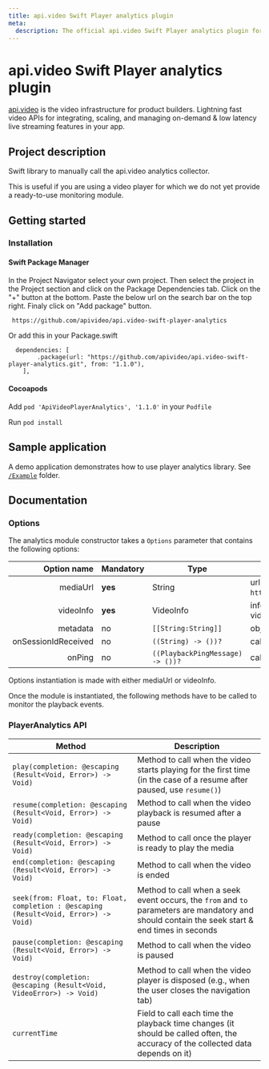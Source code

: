 ```yaml
---
title: api.video Swift Player analytics plugin
meta: 
  description: The official api.video Swift Player analytics plugin for api.video. [api.video](https://api.video/) is the video infrastructure for product builders. Lightning fast video APIs for integrating, scaling, and managing on-demand & low latency live streaming features in your app.
---
```


# api.video Swift Player analytics plugin

[api.video](https://api.video/) is the video infrastructure for product builders. Lightning fast video APIs for integrating, scaling, and managing on-demand & low latency live streaming features in your app.

## Project description
Swift library to manually call the api.video analytics collector.

This is useful if you are using a video player for which we do not yet provide a ready-to-use monitoring module.

## Getting started

### Installation
#### Swift Package Manager
In the Project Navigator select your own project. Then select the project in the Project section and click on the Package Dependencies tab. Click on the "+" button at the bottom. Paste the below url on the search bar on the top right. Finaly click on "Add package" button.
```
 https://github.com/apivideo/api.video-swift-player-analytics
```
Or add this in your Package.swift
```
  dependencies: [
        .package(url: "https://github.com/apivideo/api.video-swift-player-analytics.git", from: "1.1.0"),
    ],
```
#### Cocoapods
Add `pod 'ApiVideoPlayerAnalytics', '1.1.0'` in your `Podfile`

Run `pod install`

## Sample application

A demo application demonstrates how to use player analytics library. See [`/Example`](https://github.com/apivideo/api.video-swift-player-analytics/tree/main/Example) folder.

## Documentation

### Options

The analytics module constructor takes a `Options` parameter that contains the following options:

|         Option name | Mandatory | Type                                            | Description                                                                                                  |
| ------------------: | --------- | ----------------------------------------------- | ------------------------------------------------------------------------------------------------------------ |
|            mediaUrl | **yes**   | String                                          | url of the media (eg. `https://cdn.api.video/vod/vi5oDagRVJBSKHxSiPux5rYD/hls/manifest.m3u8`)                |
|           videoInfo | **yes**   | VideoInfo                                       | information containing analytics collector url, video type (vod or live) and video id                        |
|            metadata | no        | ```[[String:String]]```                       | object containing [metadata](https://api.video/blog/tutorials/dynamic-metadata/)                              |
| onSessionIdReceived | no        | ```((String) -> ())?```            | callback called once the session id has been received                                                        |
|              onPing | no        | ```((PlaybackPingMessage) -> ())?``` | callback called before sending the ping message                                                              |

Options instantiation is made with either mediaUrl or videoInfo.

Once the module is instantiated, the following methods have to be called to monitor the playback events.

### PlayerAnalytics API

| Method | Description |
| ------------------------------------------------------------ | --------------------------------------------------------------------------------------------------- |
| `play(completion: @escaping (Result<Void, Error>) -> Void)`    | Method to call when the video starts playing for the first time (in the case of a resume after paused, use `resume()`)               |
| `resume(completion: @escaping (Result<Void, Error>) -> Void)`  | Method to call when the video playback is resumed after a pause                                      |
| `ready(completion: @escaping (Result<Void, Error>) -> Void)`   | Method to call once the player is ready to play the media                                            |
| `end(completion: @escaping (Result<Void, Error>) -> Void)`     | Method to call when the video is ended                                                               |
| `seek(from: Float, to: Float, completion : @escaping (Result<Void, Error>) -> Void)` | Method to call when a seek event occurs, the `from` and `to` parameters are mandatory and should contain the seek start & end times in seconds |
| `pause(completion: @escaping (Result<Void, Error>) -> Void)`   | Method to call when the video is paused                                                              |
| `destroy(completion: @escaping (Result<Void, VideoError>) -> Void)` | Method to call when the video player is disposed (e.g., when the user closes the navigation tab) |
| `currentTime`                                                 | Field to call each time the playback time changes (it should be called often, the accuracy of the collected data depends on it)       |
